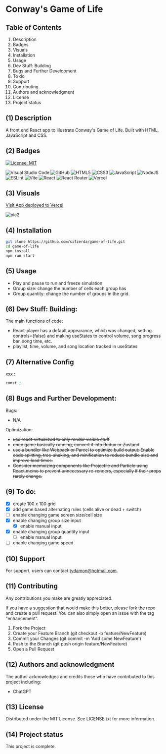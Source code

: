 # Conway's Game of Life

## Table of Contents

1. Description
2. Badges
3. Visuals
4. Installation
5. Usage
6. Dev Stuff: Building
7. Bugs and Further Development
8. To do
9. Support
10. Contributing 
11. Authors and acknowledgment
12. License
13. Project status

## (1) Description

A front end React app to illustrate Conway's Game of Life. Built with HTML, JavaScript and CSS.

## (2) Badges

[![License: MIT](https://img.shields.io/badge/License-MIT-yellow.svg)](https://opensource.org/licenses/MIT) 

![Visual Studio Code](https://img.shields.io/badge/Visual%20Studio%20Code-0078d7.svg?style=for-the-badge&logo=visual-studio-code&logoColor=white) 
![GitHub](https://img.shields.io/badge/github-%23121011.svg?style=for-the-badge&logo=github&logoColor=white) 
![HTML5](https://img.shields.io/badge/html5-%23E34F26.svg?style=for-the-badge&logo=html5&logoColor=white)
![CSS3](https://img.shields.io/badge/css3-%231572B6.svg?style=for-the-badge&logo=css3&logoColor=white)
![JavaScript](https://img.shields.io/badge/javascript-%23323330.svg?style=for-the-badge&logo=javascript&logoColor=%23F7DF1E) 
![NodeJS](https://img.shields.io/badge/node.js-6DA55F?style=for-the-badge&logo=node.js&logoColor=white)
![ESLint](https://img.shields.io/badge/ESLint-4B3263?style=for-the-badge&logo=eslint&logoColor=white)
![Vite](https://img.shields.io/badge/vite-%23646CFF.svg?style=for-the-badge&logo=vite&logoColor=white) 
![React](https://img.shields.io/badge/react-%2320232a.svg?style=for-the-badge&logo=react&logoColor=%2361DAFB)
![React Router](https://img.shields.io/badge/React_Router-CA4245?style=for-the-badge&logo=react-router&logoColor=white)
![Vercel](https://img.shields.io/badge/vercel-%23000000.svg?style=for-the-badge&logo=vercel&logoColor=white)

## (3) Visuals

[Visit App deployed to Vercel](https://slotmachine-five.vercel.app/)

![pic2](https://github.com/user-attachments/assets/27063b19-bbc0-4984-925d-58f2fb27da78)

## (4) Installation

```bash
git clone https://github.com/sifzerda/game-of-life.git
cd game-of-life
npm install
npm run start
```

## (5) Usage

+ Play and pause to run and freeze simulation
+ Group size: change the number of cells each group has
+ Group quantity: change the number of groups in the grid.

## (6) Dev Stuff: Building:

The main functions of code:

- React-player has a default appearance, which was changed, setting controls={false} and making useStates to control volume, song progress bar, song time, etc.
- playlist, time, volume, and song location tracked in useStates

## (7) Alternative Config

xxx :
```bash
const ;
```

## (8) Bugs and Further Development: 

Bugs:
- N/A

Optimization:
- ~~use react-virtualized to only render visible stuff~~
- ~~once game basically running, convert it into Redux or Zustand~~
- ~~use a bundler like Webpack or Parcel to optimize build output: Enable code splitting, tree-shaking, and minification to reduce bundle size and improve load times.~~
- ~~Consider memoizing components like Projectile and Particle using React.memo to prevent unnecessary re-renders, especially if their props rarely change.~~

## (9) To do: 

- [x] create 100 x 100 grid
- [x] add game based alternating rules (cells alive or dead + switch)
- [ ] enable changing game screen size/cell size
- [x] enable changing group size input
  - [x] enable manual input
- [x] enable changing group quantity input
  - [ ] enable manual input
 
- [ ] enable changing game speed

## (10) Support

For support, users can contact tydamon@hotmail.com.

## (11) Contributing

Any contributions you make are greatly appreciated.

If you have a suggestion that would make this better, please fork the repo and create a pull request. You can also simply open an issue with the tag "enhancement". 
1. Fork the Project
2. Create your Feature Branch (git checkout -b feature/NewFeature)
3. Commit your Changes (git commit -m 'Add some NewFeature')
4. Push to the Branch (git push origin feature/NewFeature)
5. Open a Pull Request

## (12) Authors and acknowledgment

The author acknowledges and credits those who have contributed to this project including:

- ChatGPT

## (13) License

Distributed under the MIT License. See LICENSE.txt for more information.

## (14) Project status

This project is complete.
